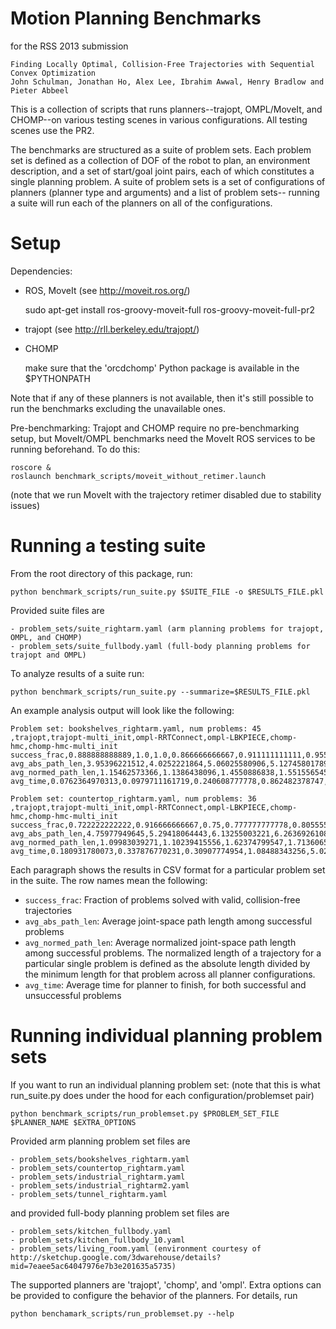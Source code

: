 Motion Planning Benchmarks
==========================
for the RSS 2013 submission

    Finding Locally Optimal, Collision-Free Trajectories with Sequential Convex Optimization
    John Schulman, Jonathan Ho, Alex Lee, Ibrahim Awwal, Henry Bradlow and Pieter Abbeel

This is a collection of scripts that runs planners--trajopt, OMPL/MoveIt, and CHOMP--on various
testing scenes in various configurations. All testing scenes use the PR2.

The benchmarks are structured as a suite of problem sets. Each problem set is defined as a
collection of DOF of the robot to plan, an environment description, and a set of start/goal
joint pairs, each of which constitutes a single planning problem. A suite of problem sets
is a set of configurations of planners (planner type and arguments) and a list of problem sets--
running a suite will run each of the planners on all of the configurations.


Setup
=====
Dependencies:

- ROS, MoveIt (see http://moveit.ros.org/)

    sudo apt-get install ros-groovy-moveit-full ros-groovy-moveit-full-pr2

- trajopt (see http://rll.berkeley.edu/trajopt/)

- CHOMP

  make sure that the 'orcdchomp' Python package is available in the $PYTHONPATH

Note that if any of these planners is not available, then it's still possible to run
the benchmarks excluding the unavailable ones.

Pre-benchmarking:
Trajopt and CHOMP require no pre-benchmarking setup, but MoveIt/OMPL benchmarks need the
MoveIt ROS services to be running beforehand. To do this:

    roscore &
    roslaunch benchmark_scripts/moveit_without_retimer.launch

(note that we run MoveIt with the trajectory retimer disabled due to stability issues)

Running a testing suite
=======================
From the root directory of this package, run:

    python benchmark_scripts/run_suite.py $SUITE_FILE -o $RESULTS_FILE.pkl

Provided suite files are

    - problem_sets/suite_rightarm.yaml (arm planning problems for trajopt, OMPL, and CHOMP)
    - problem_sets/suite_fullbody.yaml (full-body planning problems for trajopt and OMPL)

To analyze results of a suite run:

    python benchmark_scripts/run_suite.py --summarize=$RESULTS_FILE.pkl

An example analysis output will look like the following:

    Problem set: bookshelves_rightarm.yaml, num problems: 45
    ,trajopt,trajopt-multi_init,ompl-RRTConnect,ompl-LBKPIECE,chomp-hmc,chomp-hmc-multi_init
    success_frac,0.888888888889,1.0,1.0,0.866666666667,0.911111111111,0.955555555556
    avg_abs_path_len,3.95396221512,4.0252221864,5.06025580906,5.12745801789,6.46849317707,6.43896290886
    avg_normed_path_len,1.15462573366,1.1386438096,1.4550886838,1.55155654551,2.20245337917,2.21104783749
    avg_time,0.0762364970313,0.0979711161719,0.240608777778,0.862482378747,5.01627537939,6.0211640411

    Problem set: countertop_rightarm.yaml, num problems: 36
    ,trajopt,trajopt-multi_init,ompl-RRTConnect,ompl-LBKPIECE,chomp-hmc,chomp-hmc-multi_init
    success_frac,0.722222222222,0.916666666667,0.75,0.777777777778,0.805555555556,0.916666666667
    avg_abs_path_len,4.75977949645,5.29418064443,6.13255003221,6.26369261085,6.79648699092,6.71975814926
    avg_normed_path_len,1.09983039271,1.10239415556,1.62374799547,1.71360650077,1.64934807988,1.61262484416
    avg_time,0.180931780073,0.337876770231,0.30907774954,1.08488343256,5.02752073606,7.9616788427

Each paragraph shows the results in CSV format for a particular problem set in the suite.
The row names mean the following:

  - `success_frac`: Fraction of problems solved with valid, collision-free trajectories
  - `avg_abs_path_len`: Average joint-space path length among successful problems
  - `avg_normed_path_len`: Average normalized joint-space path length among successful problems.
    The normalized length of a trajectory for a particular single problem is defined as the absolute length
    divided by the minimum length for that problem across all planner configurations.
  - `avg_time`: Average time for planner to finish, for both successful and unsuccessful problems


Running individual planning problem sets
========================================
If you want to run an individual planning problem set:
(note that this is what run_suite.py does under the hood for each configuration/problemset pair)

    python benchmark_scripts/run_problemset.py $PROBLEM_SET_FILE $PLANNER_NAME $EXTRA_OPTIONS

Provided arm planning problem set files are

    - problem_sets/bookshelves_rightarm.yaml
    - problem_sets/countertop_rightarm.yaml
    - problem_sets/industrial_rightarm.yaml
    - problem_sets/industrial_rightarm2.yaml
    - problem_sets/tunnel_rightarm.yaml

and provided full-body planning problem set files are

    - problem_sets/kitchen_fullbody.yaml
    - problem_sets/kitchen_fullbody_10.yaml
    - problem_sets/living_room.yaml (environment courtesy of http://sketchup.google.com/3dwarehouse/details?mid=7eaee5ac64047976e7b3e201635a5735)

The supported planners are 'trajopt', 'chomp', and 'ompl'. Extra options can be provided to
configure the behavior of the planners. For details, run

    python benchamark_scripts/run_problemset.py --help
